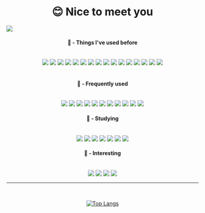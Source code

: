 

<div align="center"> 
  
  😊 Nice to meet you 
  ==
  
</div>
  <a href="https://velog.io/@stulta_amiko" target="_blank"><img src="https://img.shields.io/badge/My%20Velog-20C997?style=for-the-badge&logo=velog&logoColor=111111"/></a>




<div align="center"> 

#### 🤔 - Things I've used before

</br>
  <img src="https://img.shields.io/badge/AWS-FF9900?style=for-the-badge&logo=amazonaws&logoColor=EEEEEE"/>
  <img src="https://img.shields.io/badge/AWS EC2-FF9900?style=for-the-badge&logo=amazonec2&logoColor=EEEEEE"/>
  <img src="https://img.shields.io/badge/AWS RDS-527FFF?style=for-the-badge&logo=amazonrds&logoColor=EEEEEE"/>
  <img src="https://img.shields.io/badge/C++-00599C?style=for-the-badge&logo=cplusplus&logoColor=EEEEEE"/>
  <img src="https://img.shields.io/badge/JAVA-FF5100?style=for-the-badge&logo=buymeacoffee&logoColor=EEEEEE"/>
  <img src="https://img.shields.io/badge/ES6_JS-F7DF1E?style=for-the-badge&logo=javascript&logoColor=555555"/>
  <img src="https://img.shields.io/badge/MARIA_DB-003545?style=for-the-badge&logo=mariadb&logoColor=EEEEEE"/>
  <img src="https://img.shields.io/badge/MongoDB-47A248?style=for-the-badge&logo=mongodb&logoColor=EEEEEE"/>
  <img src="https://img.shields.io/badge/Express_JS-333333?style=for-the-badge&logo=express&logoColor=EEEEEE"/>
  <img src="https://img.shields.io/badge/Spring_Boot-6DB33F?style=for-the-badge&logo=springboot&logoColor=EEEEEE"/>
  <img src="https://img.shields.io/badge/NPM-CB3837?style=for-the-badge&logo=npm&logoColor=EEEEEE"/>
  <img src="https://img.shields.io/badge/PRIsma-2D3748?style=for-the-badge&logo=prisma&logoColor=EEEEEE"/>
  <img src="https://img.shields.io/badge/Mongoose-880000?style=for-the-badge&logo=mongoose&logoColor=EEEEEE"/>
  <img src="https://img.shields.io/badge/Node.js-339933?style=for-the-badge&logo=react&logoColor=EEEEEE"/>
  <img src="https://img.shields.io/badge/IntelliJ-111111?style=for-the-badge&logo=nodedotjs&logoColor=EEEEEE"/>
  <img src="https://img.shields.io/badge/VSCODE-007ACC?style=for-the-badge&logo=visualstudiocode&logoColor=EEEEEE"/>
</br>
</br>

  
#### 🤔 - Frequently used

</br>
   <img src="https://img.shields.io/badge/AWS-FF9900?style=for-the-badge&logo=amazonaws&logoColor=EEEEEE"/>
  <img src="https://img.shields.io/badge/AWS EC2-FF9900?style=for-the-badge&logo=amazonec2&logoColor=EEEEEE"/>
  <img src="https://img.shields.io/badge/AWS RDS-527FFF?style=for-the-badge&logo=amazonrds&logoColor=EEEEEE"/>
  <img src="https://img.shields.io/badge/JAVA-FF5100?style=for-the-badge&logo=buymeacoffee&logoColor=EEEEEE"/>
  <img src="https://img.shields.io/badge/ES6_JS-F7DF1E?style=for-the-badge&logo=javascript&logoColor=555555"/>
  <img src="https://img.shields.io/badge/MARIA_DB-003545?style=for-the-badge&logo=mariadb&logoColor=EEEEEE"/>
  <img src="https://img.shields.io/badge/Express_JS-333333?style=for-the-badge&logo=express&logoColor=EEEEEE"/>
  <img src="https://img.shields.io/badge/NPM-CB3837?style=for-the-badge&logo=npm&logoColor=EEEEEE"/>
  <img src="https://img.shields.io/badge/PRIsma-2D3748?style=for-the-badge&logo=prisma&logoColor=EEEEEE"/>
  <img src="https://img.shields.io/badge/Node.js-339933?style=for-the-badge&logo=react&logoColor=EEEEEE"/>
  <img src="https://img.shields.io/badge/VSCODE-007ACC?style=for-the-badge&logo=visualstudiocode&logoColor=EEEEEE"/>
</br>
  
#### 🤔 - Studying

</br>
  <img src="https://img.shields.io/badge/Gradle-02303A?style=for-the-badge&logo=gradle&logoColor=EEEEEE"/>
  <img src="https://img.shields.io/badge/Kotlin-111111?style=for-the-badge&logo=kotlin&logoColor=EEEEEE"/>
  <img src="https://img.shields.io/badge/Jenkins-D24939?style=for-the-badge&logo=jenkins&logoColor=EEEEEE"/>
<img src="https://img.shields.io/badge/TypeScript-007396?style=for-the-badge&logo=typescript&logoColor=white">
<img src="https://img.shields.io/badge/Kafka-3178C6?style=for-the-badge&logo=apachekafka&logoColor=white">
<img src="https://img.shields.io/badge/Spring-6DB33F?style=for-the-badge&logo=spring&logoColor=white">
  <img src="https://img.shields.io/badge/Spring_Boot-6DB33F?style=for-the-badge&logo=springboot&logoColor=EEEEEE"/>
</br>

#### 🤔 - Interesting
</br>
  <img src="https://img.shields.io/badge/nginx-009639?style=for-the-badge&logo=nginx&logoColor=EEEEEE"/>
  <img src="https://img.shields.io/badge/golang-00ADD8?style=for-the-badge&logo=go&logoColor=EEEEEE"/>
  <img src="https://img.shields.io/badge/nest.js-E0234E?style=for-the-badge&logo=nestjs&logoColor=EEEEEE"/>
<img src="https://img.shields.io/badge/Next.js-111111?style=for-the-badge&logo=nextdotjs&logoColor=white">
</br>

</div>

- - -


</br>

<div align="center"> 
  
[![Top Langs](https://github-readme-stats.vercel.app/api/top-langs/?username=Stulta-Amiko&layout=compact)](https://github.com/anuraghazra/github-readme-stats)

</div>
